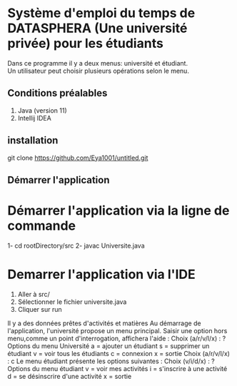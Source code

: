 # Système d'emploi du temps de DATASPHERA (Une université privée) pour les étudiants

Dans ce programme il y a deux menus: université et étudiant.  
Un utilisateur peut choisir plusieurs opérations selon le menu.

## Conditions préalables

1. Java (version 11)
2. Intellij IDEA

## installation

git clone https://github.com/Eya1001/untitled.git

## Démarrer l'application
# Démarrer l'application via la ligne de commande
 1- cd rootDirectory/src
 2- javac Universite.java

#  Demarrer l'application via l'IDE
1. Aller à src/
2. Sélectionner le fichier universite.java
3. Cliquer sur run
       
  Il y a des données prêtes d'activités et matières
  Au démarrage de l'application, l'université propose un menu principal. 
  Saisir une option hors menu,comme un point d'interrogation, affichera l'aide :
        Choix (a/r/v/l/x) : ?
        Options du menu Université
            a = ajouter un étudiant
            s = supprimer un étudiant
            v = voir tous les étudiants
            c = connexion
            x = sortie
        Choix (a/r/v/l/x) : c
            Le menu étudiant présente les options suivantes :
                Choix (v/i/d/x) : ?
                    Options du menu étudiant
                        v = voir mes activités
                        i = s'inscrire à une activité
                        d = se désinscrire d'une activité
                        x = sortie
